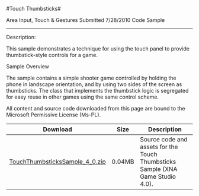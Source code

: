 #Touch Thumbsticks#

Area
Input, Touch & Gestures
Submitted
7/28/2010
Code Sample

---

Description:

This sample demonstrates a technique for using the touch panel to provide thumbstick-style controls for a game.

Sample Overview

The sample contains a simple shooter game controlled by holding the phone in landscape orientation, and by using two sides of the screen as thumbsticks. The class that implements the thumbstick logic is segregated for easy reuse in other games using the same control scheme.


All content and source code downloaded from this page are bound to the Microsoft Permissive License (Ms-PL).


Download | Size | Description
---|---|---|
[TouchThumbsticksSample_4_0.zip](https://github.com/DDReaper/XNAGameStudio/blob/master/Samples/TouchThumbsticksSample_4_0.zip?raw=true) | 0.04MB | Source code and assets for the Touch Thumbsticks Sample (XNA Game Studio 4.0). 